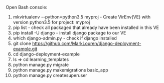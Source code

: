 Open Bash console:
 1) mkvirtualenv --python=python3.5 myproj - Create VirEnv(VE) with version python3.5 for project: myproj
 2) pip list - check all packaged that already have been installed in this VE
 3) pip install -U django  - install django package to our VE
 4) which django-admin.py - check if django installed
5) git clone https://github.com/MarkLouren/django-deployment-example.git 
6) cd django-deployment-example
7) ls => cd learning_templates
8) python manage.py migrate 
9) python manage.py makemigrations basic_app
10) python manage.py createsuperuser
